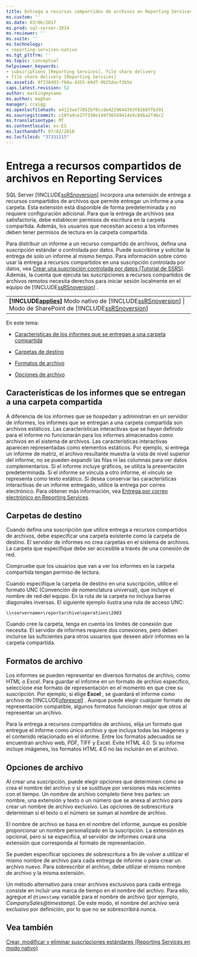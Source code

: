 ```yaml
---
title: Entrega a recursos compartidos de archivos en Reporting Services | Microsoft Docs
ms.custom: ''
ms.date: 03/06/2017
ms.prod: sql-server-2014
ms.reviewer: ''
ms.suite: ''
ms.technology:
- reporting-services-native
ms.tgt_pltfrm: ''
ms.topic: conceptual
helpviewer_keywords:
- subscriptions [Reporting Services], file share delivery
- file share delivery [Reporting Services]
ms.assetid: 9f338dd3-f68a-4355-b9d7-9b25dacf3b5e
caps.latest.revision: 52
author: markingmyname
ms.author: maghan
manager: craigg
ms.openlocfilehash: e4123ae77852bf0ccde4229644393f8160ffb391
ms.sourcegitcommit: c18fadce27f330e1d4f36549414e5c84ba2f46c2
ms.translationtype: MT
ms.contentlocale: es-ES
ms.lasthandoff: 07/02/2018
ms.locfileid: "37331215"
---
```

# <a name="file-share-delivery-in-reporting-services"></a>Entrega a recursos compartidos de archivos en Reporting Services
  SQL Server [!INCLUDE[ssRSnoversion](../../includes/ssrsnoversion-md.md)] incorpora una extensión de entrega a recursos compartidos de archivos que permite entregar un informe a una carpeta. Esta extensión está disponible de forma predeterminada y no requiere configuración adicional. Para que la entrega de archivos sea satisfactoria, debe establecer permisos de escritura en la carpeta compartida. Además, los usuarios que necesitan acceso a los informes deben tener permisos de lectura en la carpeta compartida.  
  
 Para distribuir un informe a un recurso compartido de archivos, defina una suscripción estándar o controlada por datos. Puede suscribirse y solicitar la entrega de solo un informe al mismo tiempo. Para información sobre cómo usar la entrega a recursos compartidos en una suscripción controlada por datos, vea [Crear una suscripción controlada por datos &#40;Tutorial de SSRS&#41;](../create-a-data-driven-subscription-ssrs-tutorial.md). Además, la cuenta que ejecuta las suscripciones a recursos compartidos de archivos remotos necesita derechos para iniciar sesión localmente en el equipo de [!INCLUDE[ssRSnoversion](../../includes/ssrsnoversion-md.md)] .  
  
||  
|-|  
|**[!INCLUDE[applies](../../includes/applies-md.md)]**  Modo nativo de [!INCLUDE[ssRSnoversion](../../includes/ssrsnoversion-md.md)] &#124; Modo de SharePoint de [!INCLUDE[ssRSnoversion](../../includes/ssrsnoversion-md.md)]|  
  
 En este tema:  
  
-   [Características de los informes que se entregan a una carpeta compartida](#bkmk_Characteristics)  
  
-   [Carpetas de destino](#bkmk_target_folders)  
  
-   [Formatos de archivo](#bkmk_file_formats)  
  
-   [Opciones de archivo](#bkmk_file_options)  
  
##  <a name="bkmk_Characteristics"></a> Características de los informes que se entregan a una carpeta compartida  
 A diferencia de los informes que se hospedan y administran en un servidor de informes, los informes que se entregan a una carpeta compartida son archivos estáticos. Las características interactivas que se hayan definido para el informe no funcionarán para los informes almacenados como archivos en el sistema de archivos. Las características interactivas aparecen representadas como elementos estáticos. Por ejemplo, si entrega un informe de matriz, el archivo resultante muestra la vista de nivel superior del informe; no se pueden expandir las filas ni las columnas para ver datos complementarios. Si el informe incluye gráficos, se utiliza la presentación predeterminada. Si el informe se vincula a otro informe, el vínculo se representa como texto estático. Si desea conservar las características interactivas de un informe entregado, utilice la entrega por correo electrónico. Para obtener más información, vea [Entrega por correo electrónico en Reporting Services](e-mail-delivery-in-reporting-services.md).  
  
##  <a name="bkmk_target_folders"></a> Carpetas de destino  
 Cuando defina una suscripción que utilice entrega a recursos compartidos de archivos, debe especificar una carpeta existente como la carpeta de destino. El servidor de informes no crea carpetas en el sistema de archivos. La carpeta que especifique debe ser accesible a través de una conexión de red.  
  
 Compruebe que los usuarios que van a ver los informes en la carpeta compartida tengan permiso de lectura.  
  
 Cuando especifique la carpeta de destino en una suscripción, utilice el formato UNC (Convención de nomenclatura universal), que incluye el nombre de red del equipo. En la ruta de la carpeta no incluya barras diagonales inversas. El siguiente ejemplo ilustra una ruta de acceso UNC:  
  
```  
\\<servername>\reportarchive\operations\2003  
```  
  
 Cuando cree la carpeta, tenga en cuenta los límites de conexión que necesita. El servidor de informes requiere dos conexiones, pero deben incluirse las suficientes para otros usuarios que deseen abrir informes en la carpeta compartida.  
  
##  <a name="bkmk_file_formats"></a> Formatos de archivo  
 Los informes se pueden representar en diversos formatos de archivo, como HTML o Excel. Para guardar el informe en un formato de archivo específico, seleccione ese formato de representación en el momento en que cree su suscripción. Por ejemplo, si elige **Excel** , se guardará el informe como archivo de [!INCLUDE[ofprexcel](../../includes/ofprexcel-md.md)] . Aunque puede elegir cualquier formato de representación compatible, algunos formatos funcionan mejor que otros al representar un archivo.  
  
 Para la entrega a recursos compartidos de archivos, elija un formato que entregue el informe como único archivo y que incluya todas las imágenes y el contenido relacionado en el informe. Entre los formatos adecuados se encuentran archivo web, PDF, TIFF y Excel. Evite HTML 4.0. Si su informe incluye imágenes, los formatos HTML 4.0 no las incluirán en el archivo.  
  
##  <a name="bkmk_file_options"></a> Opciones de archivo  
 Al crear una suscripción, puede elegir opciones que determinen cómo se crea el nombre del archivo y si se sustituye por versiones más recientes con el tiempo. Un nombre de archivo completo tiene tres partes: un nombre, una extensión y texto o un número que se anexa al archivo para crear un nombre de archivo exclusivo. Las opciones de sobrescritura determinan si el texto o el número se suman al nombre de archivo.  
  
 El nombre de archivo se basa en el nombre del informe, aunque es posible proporcionar un nombre personalizado en la suscripción. La extensión es opcional, pero si se especifica, el servidor de informes creará una extensión que corresponda al formato de representación.  
  
 Se pueden especificar opciones de sobrescritura a fin de volver a utilizar el mismo nombre de archivo para cada entrega de informe o para crear un archivo nuevo. Para sobrescribir el archivo, debe utilizar el mismo nombre de archivo y la misma extensión.  
  
 Un método alternativo para crear archivos exclusivos para cada entrega consiste en incluir una marca de tiempo en el nombre del archivo. Para ello, agregue el `@timestamp` variable para el nombre de archivo (por ejemplo, *CompanySales@timestamp*). De este modo, el nombre del archivo será exclusivo por definición, por lo que no se sobrescribirá nunca.  
  
## <a name="see-also"></a>Vea también  
 [Crear, modificar y eliminar suscripciones estándares &#40;Reporting Services en modo nativo&#41;](create-and-manage-subscriptions-for-native-mode-report-servers.md)  
  
  
